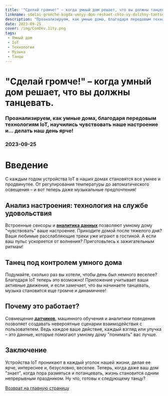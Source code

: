 ```yaml
---
title: '"Сделай громче!" – когда умный дом решает, что вы должны танцевать.'
linkname: sdelai-gromche-kogda-umnyy-dom-reshaet-chto-vy-dolzhny-tantsevat
description: "Проанализируем, как умные дома, благодаря передовым технологиям IoT, научились чувствовать наше настроение и... делать наш день ярче!"
date: 2023-09-25
cover: /img/ComDev.11ty.png
tags: 
 - Умный дом
 - IoT
 - Технологии
 - Музыка
 - Танцы
---
```


# "Сделай громче!" – когда умный дом решает, что вы должны танцевать.
### Проанализируем, как умные дома, благодаря передовым технологиям IoT, научились чувствовать наше настроение и... делать наш день ярче!
### 2023-09-25

# Введение
С каждым годом устройства IoT в наших домах становятся все умнее и продвинутее. От регулирования температуры до автоматического освещения – и вот теперь даже музыкальные предпочтения!

## Анализ настроения: технология на службе удовольствия
Встроенные сенсоры и **[аналитика данных](/)** позволяют умному дому "чувствовать" ваше настроение. Приходите домой после тяжелого дня? Ваши любимые расслабляющие треки уже играют в гостиной. А если ваш пульс ускоряется от волнения? Приготовьтесь к зажигательным ритмам!

## Танец под контролем умного дома
Подумайте, сколько раз вы хотели, чтобы день был немного веселее? Благодаря IoT теперь это возможно! Приложение учитывает ваши активные движения, и если замечает, что вы начинаете танцевать, музыка становится еще громче и динамичнее!

## Почему это работает? 
Совмещение **[датчиков](/)**, машинного обучения и аналитики поведения позволяет создавать невероятные сценарии взаимодействия с пользователем. Ведь каждое ваше действие, каждый взгляд или улучка – это данные, которые помогают умному дому "понимать" вас лучше.

## Заключение
Устройства IoT проникают в каждый уголок нашей жизни, делая ее ярче, интереснее и, безусловно, веселее. Теперь, когда даже ваш дом "знает", когда пора размяться и потанцевать, жизнь становится одним непрерывным праздником. Ну что, готовы к следующему танцу?

[Возврат на главную страницу](/)